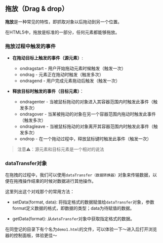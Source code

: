 ## 拖放（Drag & drop）

**拖放**是一种常见的特性，即抓取对象以后拖动到另一个位置。

在HTML5中，拖放是标准的一部分，任何元素都能够拖放。

### 拖放过程中触发的事件

- **在拖动目标上触发的事件（源元素）**:
  - ondragstart - 用户开始拖动元素时候触发（触发一次）
  - ondrag - 元素正在拖动时触发（触发多次）
  - ondragend - 用户完成元素拖动后触发（触发一次）

- **释放目标时触发的事件（目标元素）**：
  - ondragenter - 当被鼠标拖动的对象进入其容器范围内时触发此事件（触发多次）
  - ondragover - 当某被拖动的对象在另一个容器范围内拖动时触发此事件（触发多次）
  - ondragleave - 当被鼠标拖动的对象离开其容器范围内时触发此事件（触发多次）
  - ondrop - 在一个拖动过程中，释放鼠标键时触发此事件（触发一次）

> 注意⚠️：源元素和目标元素是一个相对的说法

### dataTransfer对象

在拖拽的过程中，我们可以使用`dataTransfer（数据转换器）`对象来传输数据，以便在拖拽操作结束的时候对数据进行其他操作。

这里列出这个对戏那个的常用方法：

- setData(format, data): 将指定格式的数据赋值给`dataTransfer`对象，参数format定义数据的格式，即数据的类型；data为待赋值的数据。

- getData(format): 从`dataTransfer`对象中获取指定格式的数据。


在同登记的目录下有个名为`demo1.html`的文件，可以体验一下～进入后打开浏览器的控制面板，体验更佳～